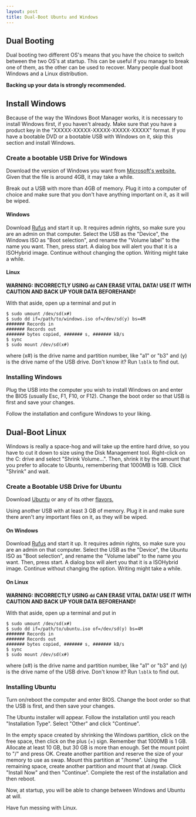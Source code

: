 ```yaml
---
layout: post
title: Dual-Boot Ubuntu and Windows
---
```

## Dual Booting

Dual booting two different OS's means that you have the choice to switch between the two OS's at startup.  This can be useful if you manage to break one of them, as the other can be used to recover.  Many people dual boot Windows and a Linux distribution.

**Backing up your data is strongly recommended.**

## Install Windows

Because of the way the Windows Boot Manager works, it is necessary to install Windows first, if you haven't already.  Make sure that you have a product key in the "XXXXX-XXXXX-XXXXX-XXXXX-XXXXX" format.  If you have a bootable DVD or a bootable USB with Windows on it, skip this section and install Windows.

### Create a bootable USB Drive for Windows

Download the version of Windows you want from [Microsoft's website.](https://www.microsoft.com/en-us/software-download/ "Windows Downloads")  Given that the file is around 4GB, it may take a while.

Break out a USB with more than 4GB of memory.  Plug it into a computer of choice and make sure that you don't have anything important on it, as it will be wiped.

#### Windows

Download [Rufus](https://rufus.akeo.ie/ "Rufus Downloads") and start it up.  It requires admin rights, so make sure you are an admin on that computer.  Select the USB as the "Device", the Windows ISO as "Boot selection", and rename the "Volume label" to the name you want.  Then, press start.  A dialog box will alert you that it is a ISOHybrid image.  Continue without changing the option.  Writing might take a while.

#### Linux

**WARNING: INCORRECTLY USING `dd` CAN ERASE VITAL DATA! USE IT WITH CAUTION AND BACK UP YOUR DATA BEFOREHAND!**

With that aside, open up a terminal and put in

```
$ sudo umount /dev/sd(x#)
$ sudo dd if=/path/to/windows.iso of=/dev/sd(y) bs=4M
####### Records in
####### Records out
####### bytes copied, ####### s, ####### kB/s
$ sync
$ sudo mount /dev/sd(x#)
```

where (x#) is the drive name and partition number, like "a1" or "b3" and (y) is the drive name of the USB drive.  Don't know it?  Run `lsblk` to find out.

### Installing Windows

Plug the USB into the computer you wish to install Windows on and enter the BIOS (usually Esc, F1, F10, or F12).  Change the boot order so that USB is first and save your changes.

Follow the installation and configure Windows to your liking.

## Dual-Boot Linux

Windows is really a space-hog and will take up the entire hard drive, so you have to cut it down to size using the Disk Management tool. Right-click on the C: drive and select "Shrink Volume...".  Then, shrink it by the amount that you prefer to allocate to Ubuntu, remembering that 1000MB is 1GB.  Click "Shrink" and wait.

### Create a Bootable USB Drive for Ubuntu

Download [Ubuntu](https://www.ubuntu.com/download/desktop "Ubuntu Download") or any of its other [flavors.](https://www.ubuntu.com/download/flavours "Ubuntu Flavors Download")

Using another USB with at least 3 GB of memory.  Plug it in and make sure there aren't any important files on it, as they will be wiped.

#### On Windows

Download [Rufus](https://rufus.akeo.ie/ "Rufus Downloads") and start it up.  It requires admin rights, so make sure you are an admin on that computer.  Select the USB as the "Device", the Ubuntu ISO as "Boot selection", and rename the "Volume label" to the name you want.  Then, press start.  A dialog box will alert you that it is a ISOHybrid image.  Continue without changing the option.  Writing might take a while.

#### On Linux

**WARNING: INCORRECTLY USING `dd` CAN ERASE VITAL DATA! USE IT WITH CAUTION AND BACK UP YOUR DATA BEFOREHAND!**

With that aside, open up a terminal and put in

```
$ sudo umount /dev/sd(x#)
$ sudo dd if=/path/to/ubuntu.iso of=/dev/sd(y) bs=4M
####### Records in
####### Records out
####### bytes copied, ####### s, ####### kB/s
$ sync
$ sudo mount /dev/sd(x#)
```

where (x#) is the drive name and partition number, like "a1" or "b3" and (y) is the drive name of the USB drive.  Don't know it?  Run `lsblk` to find out.

### Installing Ubuntu

Turn on/reboot the computer and enter BIOS.  Change the boot order so that the USB is first, and then save your changes.

The Ubuntu installer will appear.  Follow the installation until you reach "Installation Type".  Select "Other" and click "Continue".

In the empty space created by shrinking the Windows partition, click on the free space, then click on the plus (+) sign.  Remember that 1000MB is 1 GB.  Allocate at least 10 GB, but 30 GB is more than enough.  Set the mount point to "/" and press OK.  Create another partition and reserve the size of your memory to use as swap.  Mount this partition at "/home".  Using the remaining space, create another partition and mount that at /swap.  Click "Install Now" and then "Continue".  Complete the rest of the installation and then reboot.

Now, at startup, you will be able to change between Windows and Ubuntu at will.

Have fun messing with Linux.
